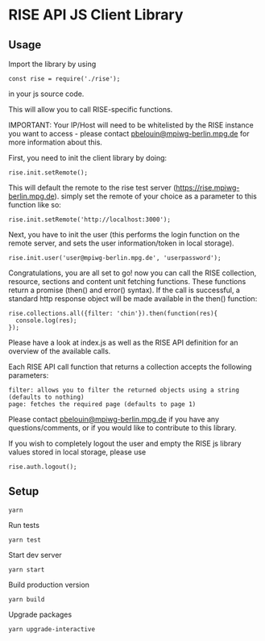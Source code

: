 # RISE API JS Client Library

## Usage

Import the library by using

    const rise = require('./rise');

in your js source code.

This will allow you to call RISE-specific functions. 

IMPORTANT: Your IP/Host will need to be whitelisted by the RISE instance you want to access - please contact pbelouin@mpiwg-berlin.mpg.de for more information about this.

First, you need to init the client library by doing:

    rise.init.setRemote();

This will default the remote to the rise test server (https://rise.mpiwg-berlin.mpg.de). simply set the remote of your choice as a parameter to this function like so:

    rise.init.setRemote('http://localhost:3000');

Next, you have to init the user (this performs the login function on the remote server, and sets the user information/token in local storage).

    rise.init.user('user@mpiwg-berlin.mpg.de', 'userpassword');


Congratulations, you are all set to go! now you can call the RISE collection, resource, sections and content unit fetching functions. These functions return a promise (then() and error() syntax). If the call is successful, a standard http response object will be made available in the then() function:

    rise.collections.all({filter: 'chin'}).then(function(res){
      console.log(res);
    });


Please have a look at index.js as well as the RISE API definition for an overview of the available calls.

Each RISE API call function that returns a collection accepts the following parameters:

    filter: allows you to filter the returned objects using a string (defaults to nothing)
    page: fetches the required page (defaults to page 1)

Please contact pbelouin@mpiwg-berlin.mpg.de if you have any questions/comments, or if you would like to contribute to this library.

If you wish to completely logout the user and empty the RISE js library values stored in local storage, please use

    rise.auth.logout();

## Setup

    yarn

Run tests

    yarn test

Start dev server

    yarn start

Build production version

    yarn build

Upgrade packages

    yarn upgrade-interactive
